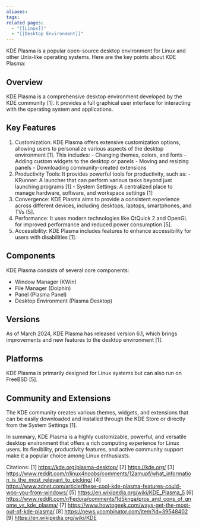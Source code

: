 ```yaml
---
aliases: 
tags: 
related pages:
  - "[[Linux]]"
  - "[[Desktop Environment]]"
---
```

KDE Plasma is a popular open-source desktop environment for Linux and other Unix-like operating systems. Here are the key points about KDE Plasma:

## Overview

KDE Plasma is a comprehensive desktop environment developed by the KDE community [1]. It provides a full graphical user interface for interacting with the operating system and applications.

## Key Features

1. Customization: KDE Plasma offers extensive customization options, allowing users to personalize various aspects of the desktop environment [1]. This includes:
	   - Changing themes, colors, and fonts
	   - Adding custom widgets to the desktop or panels
	   - Moving and resizing panels
	   - Downloading community-created extensions
1. Productivity Tools: It provides powerful tools for productivity, such as:
	   - KRunner: A launcher that can perform various tasks beyond just launching programs [1]
	   - System Settings: A centralized place to manage hardware, software, and workspace settings [1]
1. Convergence: KDE Plasma aims to provide a consistent experience across different devices, including desktops, laptops, smartphones, and TVs [5].
2. Performance: It uses modern technologies like QtQuick 2 and OpenGL for improved performance and reduced power consumption [5].
3. Accessibility: KDE Plasma includes features to enhance accessibility for users with disabilities [1].

## Components

KDE Plasma consists of several core components:
- Window Manager (KWin)
- File Manager (Dolphin)
- Panel (Plasma Panel)
- Desktop Environment (Plasma Desktop)

## Versions

As of March 2024, KDE Plasma has released version 6.1, which brings improvements and new features to the desktop environment [1].

## Platforms

KDE Plasma is primarily designed for Linux systems but can also run on FreeBSD [5].

## Community and Extensions

The KDE community creates various themes, widgets, and extensions that can be easily downloaded and installed through the KDE Store or directly from the System Settings [1].

In summary, KDE Plasma is a highly customizable, powerful, and versatile desktop environment that offers a rich computing experience for Linux users. Its flexibility, productivity features, and active community support make it a popular choice among Linux enthusiasts.

Citations:
[1] https://kde.org/plasma-desktop/
[2] https://kde.org/
[3] https://www.reddit.com/r/linux4noobs/comments/12amupf/what_information_is_the_most_relevant_to_picking/
[4] https://www.zdnet.com/article/these-cool-kde-plasma-features-could-woo-you-from-windows/
[5] https://en.wikipedia.org/wiki/KDE_Plasma_5
[6] https://www.reddit.com/r/Fedora/comments/1d5knga/pros_and_cons_of_gnome_vs_kde_plasma/
[7] https://www.howtogeek.com/ways-get-the-most-out-of-kde-plasma/
[8] https://news.ycombinator.com/item?id=39548402
[9] https://en.wikipedia.org/wiki/KDE
